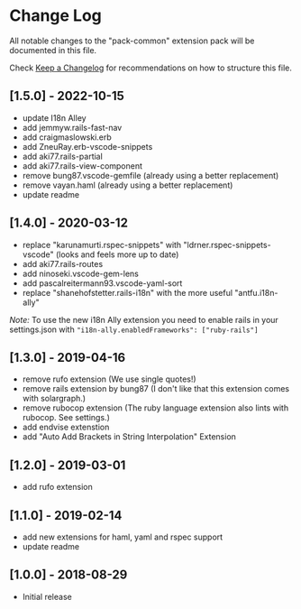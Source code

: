 # Change Log
All notable changes to the "pack-common" extension pack will be documented in this file.

Check [Keep a Changelog](http://keepachangelog.com/) for recommendations on how to structure this
file.

## [1.5.0] - 2022-10-15
- update I18n Alley
- add jemmyw.rails-fast-nav
- add craigmaslowski.erb
- add ZneuRay.erb-vscode-snippets
- add aki77.rails-partial
- add aki77.rails-view-component
- remove bung87.vscode-gemfile (already using a better replacement)
- remove vayan.haml (already using a better replacement)
- update readme

## [1.4.0] - 2020-03-12
- replace "karunamurti.rspec-snippets" with "ldrner.rspec-snippets-vscode" (looks and feels more
  up to date)
- add aki77.rails-routes
- add ninoseki.vscode-gem-lens
- add pascalreitermann93.vscode-yaml-sort
- replace "shanehofstetter.rails-i18n" with the more useful "antfu.i18n-ally"

*Note:* To use the new i18n Ally extension you need to enable rails in your settings.json with `"i18n-ally.enabledFrameworks": ["ruby-rails"]`

## [1.3.0] - 2019-04-16
- remove rufo extension (We use single quotes!)
- remove rails extension by bung87 (I don't like that this extension comes with solargraph.)
- remove rubocop extension (The ruby language extension also lints with rubocop. See settings.)
- add endvise extenstion
- add "Auto Add Brackets in String Interpolation" Extension

## [1.2.0] - 2019-03-01
- add rufo extension

## [1.1.0] - 2019-02-14
- add new extensions for haml, yaml and rspec support
- update readme

## [1.0.0] - 2018-08-29
- Initial release
